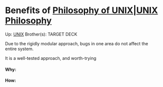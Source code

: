 # Benefits of [Philosophy of UNIX|UNIX Philosophy](philosophy_of_unix|unix_philosophy)

Up: [UNIX](unix)
Brother(s):
TARGET DECK

Due to the rigidly modular approach, bugs in one area do not affect the entire system.

It is a well-tested approach, and worth-trying






































#### Why:
#### How:









